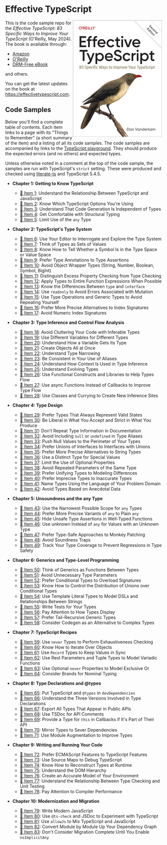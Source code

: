 # Effective TypeScript

<img src="/cover.jpg" width="286" title="Second Edition Cover Image" align="right">This is the code sample repo for the _Effective TypeScript: 83 Specific Ways to Improve Your TypeScript_ (O'Reilly, May 2024). The book is available through:

- [Amazon][a]
- [O'Reilly][o]
- [DRM-Free eBook][ebook]

and others.

You can get the latest updates on the book at <https://effectivetypescript.com>.

## Code Samples

Below you'll find a complete table of contents. Each item links to a page with its "Things to Remember" (a short summary of the item) and a listing of all its code samples. The code samples are accompanied by links to the [TypeScript playground][play]. They should produce the expected errors (and no others) and expected types.

Unless otherwise noted in a comment at the top of the code sample, the samples are run with TypeScript's `strict` setting. These were produced and checked using [literate-ts][] and TypeScript 5.4.5.

- **Chapter 1: Getting to Know TypeScript**
  - [:memo: Item 1](/samples/ch-intro/ts-vs-js.md): Understand the Relationship Between TypeScript and JavaScript
  - [:memo: Item 2](/samples/ch-intro/which-ts.md): Know Which TypeScript Options You're Using
  - [:memo: Item 3](/samples/ch-intro/independent.md): Understand That Code Generation Is Independent of Types
  - [:memo: Item 4](/samples/ch-intro/structural.md): Get Comfortable with Structural Typing
  - [:memo: Item 5](/samples/ch-intro/any.md): Limit Use of the `any` Type

- **Chapter 2: TypeScript's Type System**
  - [:memo: Item 6](/samples/ch-types/editor.md): Use Your Editor to Interrogate and Explore the Type System
  - [:memo: Item 7](/samples/ch-types/types-as-sets.md): Think of Types as Sets of Values
  - [:memo: Item 8](/samples/ch-types/type-value-space.md): Know How to Tell Whether a Symbol Is in the Type Space or Value Space
  - [:memo: Item 9](/samples/ch-types/prefer-declarations-to-assertions.md): Prefer Type Annotations to Type Assertions
  - [:memo: Item 10](/samples/ch-types/avoid-object-wrapper-types.md): Avoid Object Wrapper Types (String, Number, Boolean, Symbol, BigInt)
  - [:memo: Item 11](/samples/ch-types/excess-property-checking.md): Distinguish Excess Property Checking from Type Checking
  - [:memo: Item 12](/samples/ch-types/type-entire-functions.md): Apply Types to Entire Function Expressions When Possible
  - [:memo: Item 13](/samples/ch-types/type-vs-interface.md): Know the Differences Between `type` and `interface`
  - [:memo: Item 14](/samples/ch-types/readonly.md): Use `readonly` to Avoid Errors Associated with Mutation
  - [:memo: Item 15](/samples/ch-types/map-between-types.md): Use Type Operations and Generic Types to Avoid Repeating Yourself
  - [:memo: Item 16](/samples/ch-types/index-for-dynamic.md): Prefer More Precise Alternatives to Index Signatures
  - [:memo: Item 17](/samples/ch-types/number-index.md): Avoid Numeric Index Signatures

- **Chapter 3: Type Inference and Control Flow Analysis**
  - [:memo: Item 18](/samples/ch-inference/avoid-inferable.md): Avoid Cluttering Your Code with Inferable Types
  - [:memo: Item 19](/samples/ch-inference/one-var-one-type.md): Use Different Variables for Different Types
  - [:memo: Item 20](/samples/ch-inference/widening.md): Understand How a Variable Gets Its Type
  - [:memo: Item 21](/samples/ch-inference/all-at-once.md): Create Objects All at Once
  - [:memo: Item 22](/samples/ch-inference/narrowing.md): Understand Type Narrowing
  - [:memo: Item 23](/samples/ch-inference/avoid-aliasing.md): Be Consistent in Your Use of Aliases
  - [:memo: Item 24](/samples/ch-inference/context-inference.md): Understand How Context Is Used in Type Inference
  - [:memo: Item 25](/samples/ch-inference/evolving-any.md): Understand Evolving Types
  - [:memo: Item 26](/samples/ch-inference/functional-libraries.md): Use Functional Constructs and Libraries to Help Types Flow
  - [:memo: Item 27](/samples/ch-inference/use-async-await.md): Use async Functions Instead of Callbacks to Improve Type Flow
  - [:memo: Item 28](/samples/ch-inference/inference-sites.md): Use Classes and Currying to Create New Inference Sites

- **Chapter 4: Type Design**
  - [:memo: Item 29](/samples/ch-design/valid-states.md): Prefer Types That Always Represent Valid States
  - [:memo: Item 30](/samples/ch-design/loose-accept-strict-produce.md): Be Liberal in What You Accept and Strict in What You Produce
  - [:memo: Item 31](/samples/ch-design/jsdoc-repeat.md): Don’t Repeat Type Information in Documentation
  - [:memo: Item 32](/samples/ch-design/null-in-type.md): Avoid Including `null` or `undefined` in Type Aliases
  - [:memo: Item 33](/samples/ch-design/null-values-to-perimeter.md): Push Null Values to the Perimeter of Your Types
  - [:memo: Item 34](/samples/ch-design/union-of-interfaces.md): Prefer Unions of Interfaces to Interfaces with Unions
  - [:memo: Item 35](/samples/ch-design/avoid-strings.md): Prefer More Precise Alternatives to String Types
  - [:memo: Item 36](/samples/ch-design/in-domain-null.md): Use a Distinct Type for Special Values
  - [:memo: Item 37](/samples/ch-design/avoid-optional.md): Limit the Use of Optional Properties
  - [:memo: Item 38](/samples/ch-design/same-type-params.md): Avoid Repeated Parameters of the Same Type
  - [:memo: Item 39](/samples/ch-design/unify.md): Prefer Unifying Types to Modeling Differences
  - [:memo: Item 40](/samples/ch-design/incomplete-over-inaccurate.md): Prefer Imprecise Types to Inaccurate Types
  - [:memo: Item 41](/samples/ch-design/language-of-domain.md): Name Types Using the Language of Your Problem Domain
  - [:memo: Item 42](/samples/ch-design/consider-codegen.md): Avoid Types Based on Anecdotal Data

- **Chapter 5: Unsoundness and the any Type**
  - [:memo: Item 43](/samples/ch-any/narrowest-any.md): Use the Narrowest Possible Scope for `any` Types
  - [:memo: Item 44](/samples/ch-any/specific-any.md): Prefer More Precise Variants of `any` to Plain `any`
  - [:memo: Item 45](/samples/ch-any/hide-unsafe-casts.md): Hide Unsafe Type Assertions in Well-Typed Functions
  - [:memo: Item 46](/samples/ch-any/never-unknown.md): Use unknown Instead of `any` for Values with an Unknown Type
  - [:memo: Item 47](/samples/ch-any/type-safe-monkey.md): Prefer Type-Safe Approaches to Monkey Patching
  - [:memo: Item 48](/samples/ch-any/unsoundness.md): Avoid Soundness Traps
  - [:memo: Item 49](/samples/ch-any/type-percentage.md): Track Your Type Coverage to Prevent Regressions in Type Safety

- **Chapter 6: Generics and Type-Level Programming**
  - [:memo: Item 50](/samples/ch-generics/functions-on-types.md): Think of Generics as Functions Between Types
  - [:memo: Item 51](/samples/ch-generics/golden-rule.md): Avoid Unnecessary Type Parameters
  - [:memo: Item 52](/samples/ch-generics/conditional-overload.md): Prefer Conditional Types to Overload Signatures
  - [:memo: Item 53](/samples/ch-generics/control-distribution.md): Know How to Control the Distribution of Unions over Conditional Types
  - [:memo: Item 54](/samples/ch-generics/template-dsl.md): Use Template Literal Types to Model DSLs and Relationships Between Strings
  - [:memo: Item 55](/samples/ch-generics/test-your-types.md): Write Tests for Your Types
  - [:memo: Item 56](/samples/ch-generics/type-display.md): Pay Attention to How Types Display
  - [:memo: Item 57](/samples/ch-generics/tail-recursion.md): Prefer Tail-Recursive Generic Types
  - [:memo: Item 58](/samples/ch-generics/codegen-alt.md): Consider Codegen as an Alternative to Complex Types

- **Chapter 7: TypeScript Recipes**
  - [:memo: Item 59](/samples/ch-recipes/exhaustiveness.md): Use `never` Types to Perform Exhaustiveness Checking
  - [:memo: Item 60](/samples/ch-recipes/iterate-objects.md): Know How to Iterate Over Objects
  - [:memo: Item 61](/samples/ch-recipes/values-in-sync.md): Use `Record` Types to Keep Values in Sync
  - [:memo: Item 62](/samples/ch-recipes/conditional-varargs.md): Use Rest Parameters and Tuple Types to Model Variadic Functions
  - [:memo: Item 63](/samples/ch-recipes/optional-never.md): Use Optional `never` Properties to Model Exclusive Or
  - [:memo: Item 64](/samples/ch-recipes/brands.md): Consider Brands for Nominal Typing

- **Chapter 8: Type Declarations and @types**
  - [:memo: Item 65](/samples/ch-declarations/dev-dependencies.md): Put TypeScript and `@types` in `devDependencies`
  - [:memo: Item 66](/samples/ch-declarations/three-versions.md): Understand the Three Versions Involved in Type Declarations
  - [:memo: Item 67](/samples/ch-declarations/export-your-types.md): Export All Types That Appear in Public APIs
  - [:memo: Item 68](/samples/ch-declarations/use-tsdoc.md): Use TSDoc for API Comments
  - [:memo: Item 69](/samples/ch-declarations/this-in-callbacks.md): Provide a Type for `this` in Callbacks if It's Part of Their API
  - [:memo: Item 70](/samples/ch-declarations/mirror-types-for-deps.md): Mirror Types to Sever Dependencies
  - [:memo: Item 71](/samples/ch-declarations/augment-improve.md): Use Module Augmentation to Improve Types

- **Chapter 9: Writing and Running Your Code**
  - [:memo: Item 72](/samples/ch-write-run/avoid-non-ecma.md): Prefer ECMAScript Features to TypeScript Features
  - [:memo: Item 73](/samples/ch-write-run/source-maps-debug.md): Use Source Maps to Debug TypeScript
  - [:memo: Item 74](/samples/ch-write-run/runtime-types.md): Know How to Reconstruct Types at Runtime
  - [:memo: Item 75](/samples/ch-write-run/understand-the-dom.md): Understand the DOM Hierarchy
  - [:memo: Item 76](/samples/ch-write-run/model-env.md): Create an Accurate Model of Your Environment
  - [:memo: Item 77](/samples/ch-write-run/types-or-tests.md): Understand the Relationship Between Type Checking and Unit Testing
  - [:memo: Item 78](/samples/ch-write-run/performance.md): Pay Attention to Compiler Performance

- **Chapter 10: Modernization and Migration**
  - [:memo: Item 79](/samples/ch-migrate/write-modern-js.md): Write Modern JavaScript
  - [:memo: Item 80](/samples/ch-migrate/jsdoc-tscheck.md): Use `@ts-check` and JSDoc to Experiment with TypeScript
  - [:memo: Item 81](/samples/ch-migrate/allowjs.md): Use `allowJs` to Mix TypeScript and JavaScript
  - [:memo: Item 82](/samples/ch-migrate/convert-up-the-graph.md): Convert Module by Module Up Your Dependency Graph
  - [:memo: Item 83](/samples/ch-migrate/start-loose.md): Don't Consider Migration Complete Until You Enable `noImplicitAny`

[o]: https://www.oreilly.com/library/view/effective-typescript/9781098155056/
[a]: https://amzn.to/3UjPrsK
[ebook]: https://www.ebooks.com/search/?term=9781098155063&affid=OMI5374258
[literate-ts]: https://github.com/danvk/literate-ts
[play]: https://www.typescriptlang.org/play/
